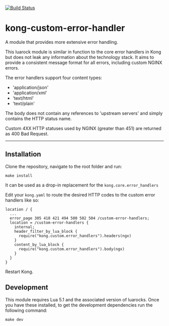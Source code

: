 [![Build Status](https://travis-ci.org/nvmlabs/kong-custom-error-handlers.svg?branch=master)](https://travis-ci.org/nvmlabs/kong-custom-error-handlers)

# kong-custom-error-handler
A module that provides more extensive error handling.

This luarock module is similar in function to the core error handlers in Kong but does not leak any information about the technology stack. It aims to provide a consistent message format for all errors, including custom NGINX errors.

The error handlers support four content types:
- 'application/json'
- 'application/xml'
- 'text/html'
- 'text/plain'

The body does not contain any references to 'upstream servers' and simply contains the HTTP status name.

Custom 4XX HTTP statuses used by NGINX (greater than 451) are returned as 400 Bad Request.

---

## Installation
Clone the repository, navigate to the root folder and run:
```
make install
```

It can be used as a drop-in replacement for the `kong.core.error_handlers`

Edit your ```kong.yaml``` to route the desired HTTP codes to the custom error handlers like so:
```
location / {
  ...
  error_page 305 418 421 494 500 502 504 /custom-error-handlers;
  location = /custom-error-handlers {
    internal;
    header_filter_by_lua_block {
      require("kong.custom.error_handlers").headers(ngx)
    }
    content_by_lua_block {
      require("kong.custom.error_handlers").body(ngx)
    }
  }
}
```

Restart Kong.

## Development
This module requires Lua 5.1 and the associated version of luarocks. Once you have these installed, to get the development dependencies run the following command:

```
make dev
```

